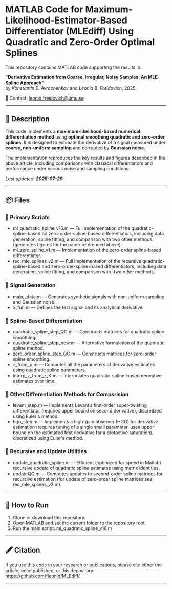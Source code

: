 # MATLAB Code for Maximum-Likelihood-Estimator-Based Differentiator (MLEdiff) Using Quadratic and Zero-Order Optimal Splines

This repository contains MATLAB code supporting the results in:

**"Derivative Estimation from Coarse, Irregular, Noisy Samples: An MLE–Spline Approach"**  
by *Konstantin E. Avrachenkov* and *Leonid B. Freidovich*, 2025.

📧 Contact: [leonid.freidovich@umu.se](mailto:leonid.freidovich@umu.se)

---

## 📄 Description

This code implements a **maximum-likelihood-based numerical differentiation method** using **optimal smoothing quadratic and zero-order splines**. It is designed to estimate the derivative of a signal measured under **coarse, non-uniform sampling** and corrupted by **Gaussian noise**.

The implementation reproduces the key results and figures described in the above article, including comparisons with classical differentiators and performance under various noise and sampling conditions.

_Last updated: **2025-07-29**_

---

## 📦 Files

### 🔹 Primary Scripts
- ml_quadratic_spline_v16.m — Full implementation of the quadratic-spline-based nd zero-order-spline-based differentiators, including data generation, spline fitting, and comparison with two other methods (generates figures for the paper referenced above).
- ml_zero_spline_v1.m — Implementation of the zero-order spline-based differentiator.
- rec_mle_splines_v2.m — Full implementation of the recursive quadratic-spline-based and zero-order-spline-based differentiators, including data generation, spline fitting, and comparison with ttwo other methods.

### 🔹 Signal Generation
- make_data.m — Generates synthetic signals with non-uniform sampling and Gaussian noise.
- x_fun.m — Defines the test signal and its analytical derivative.

### 🔹 Spline-Based Differentiation
- quadratic_spline_step_QC.m — Constructs matrices for quadratic spline smoothing.
- quadratic_spline_step_new.m — Alternative formulation of the quadratic spline method.
- zero_order_spline_step_QC.m — Constructs matrices for zero-order spline smoothing.
- z_from_p.m — Computes all the parameters of derivative estimates using quadratic spline parameters.
- interp_z_from_z_K.m — Interpolates quadratic-spline-based derivative estimates over time.

### 🔹 Other Differentiation Methods for Compsrision
- levant_step.m — Implements Levant’s first-order super-twisting differentiator (requires upper bound on second derivative), discretized using Euler's method.
- hgo_step.m — Implements a high-gain observer (HGO) for derivative estimation (requires tuning of a single small parameter, uses upper bound on the estimated first derivative for a protactive saturation), discretized using Euler's method.

### 🔹 Recursive and Update Utilities
- update_quadratic_spline.m — Efficient (optimized for speed in Matlab) recursive update of quadratic spline estimates using matrix identities.
- updateQC.m — Computes updates to second-order spline matrices for recursive estimation (for update of zero-order spline matrices see rec_mle_splines_v2.m).

---

## 🚀 How to Run

1. Clone or download this repository.
2. Open MATLAB and set the current folder to the repository root.
3. Run the main script:   ml_quadratic_spline_v16.m
  

---

## 🖋 Citation

If you use this code in your research or publications, please cite either the article, once published, or this depository: https://github.com/fleonid/MLEdiff/

---
